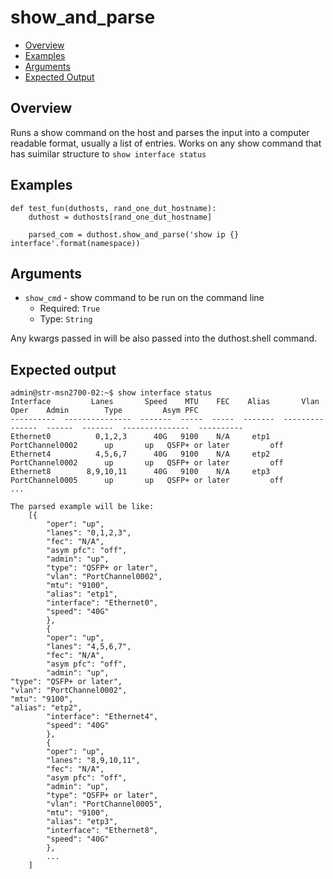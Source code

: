 # show_and_parse

- [Overview](#overview)
- [Examples](#examples)
- [Arguments](#arguments)
- [Expected Output](#expected-output)

## Overview
Runs a show command on the host and parses the input into a computer readable format, usually a list of entries. Works on any show command that has suimilar structure to `show interface status`

## Examples
```
def test_fun(duthosts, rand_one_dut_hostname):
    duthost = duthosts[rand_one_dut_hostname]

    parsed_com = duthost.show_and_parse('show ip {} interface'.format(namespace))
```

## Arguments
- `show_cmd` - show command to be run on the command line
    - Required: `True`
    - Type: `String`

Any kwargs passed in will be also passed into the duthost.shell command.

## Expected output
```
admin@str-msn2700-02:~$ show interface status
Interface         Lanes       Speed    MTU    FEC    Alias       Vlan          Oper    Admin        Type         Asym PFC
----------  ---------------  -------  -----  -----  -------  ---------------  ------  -------  ---------------  ----------
Ethernet0          0,1,2,3      40G   9100    N/A     etp1  PortChannel0002      up       up   QSFP+ or later         off
Ethernet4          4,5,6,7      40G   9100    N/A     etp2  PortChannel0002      up       up   QSFP+ or later         off
Ethernet8        8,9,10,11      40G   9100    N/A     etp3  PortChannel0005      up       up   QSFP+ or later         off
...

The parsed example will be like:
    [{
        "oper": "up",
        "lanes": "0,1,2,3",
        "fec": "N/A",
        "asym pfc": "off",
        "admin": "up",
        "type": "QSFP+ or later",
        "vlan": "PortChannel0002",
        "mtu": "9100",
        "alias": "etp1",
        "interface": "Ethernet0",
        "speed": "40G"
        },
        {
        "oper": "up",
        "lanes": "4,5,6,7",
        "fec": "N/A",
        "asym pfc": "off",
        "admin": "up",                                                                                                                                                                                                                             "type": "QSFP+ or later",                                                                                                                                                                                                                  "vlan": "PortChannel0002",                                                                                                                                                                                                                 "mtu": "9100",                                                                                                                                                                                                                             "alias": "etp2",
        "interface": "Ethernet4",
        "speed": "40G"
        },
        {
        "oper": "up",
        "lanes": "8,9,10,11",
        "fec": "N/A",
        "asym pfc": "off",
        "admin": "up",
        "type": "QSFP+ or later",
        "vlan": "PortChannel0005",
        "mtu": "9100",
        "alias": "etp3",
        "interface": "Ethernet8",
        "speed": "40G"
        },
        ...
    ]
```
